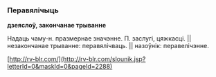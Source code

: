 ### Перавялічыць
**дзеяслоў, закончанае трыванне**

Надаць чаму-н. празмернае значэнне. П. заслугі, цяжкасці. || незакончанае трыванне: перавялічваць. || назоўнік: перавелічэнне.

<a rel="author">[http://rv-blr.com/](http://rv-blr.com/slounik.jsp?letterId=0&maskId=0&pageId=2288)</a>
